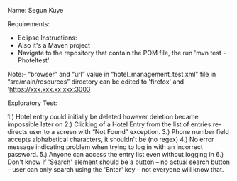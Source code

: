 Name: Segun Kuye

Requirements:
- Eclipse
Instructions:
- Also it's a Maven project
- Navigate to the repository that contain the POM file, the run 'mvn test -Photeltest'



Note:- “browser” and “url” value in “hotel_management_test.xml” file in “src/main/resources” directory can be edited to 'firefox' and 'https://xxx.xxx.xx.xxx:3003


Exploratory Test:

1.) Hotel entry could initially be deleted however deletion became impossible later on
2.) Clicking of a Hotel Entry from the list of entries re-directs user to a screen with “Not Found” exception.
3.) Phone number field accepts alphabetical characters, it shouldn't be (no regex)
4.) No error message indicating problem when trying to log in with an incorrect password.
5.) Anyone can access the entry list even without logging in
6.) Don't know if 'Search' element should be a button – no actual search button – user can only search using the 'Enter' key – not everyone will know that.
